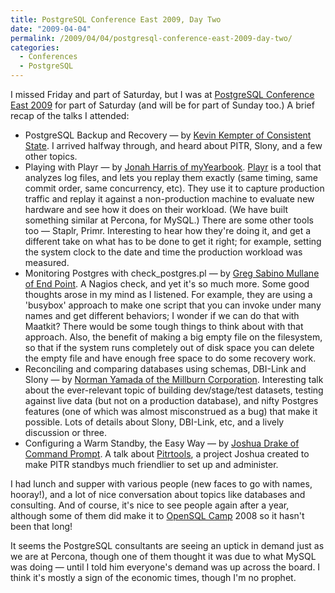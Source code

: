```yaml
---
title: PostgreSQL Conference East 2009, Day Two
date: "2009-04-04"
permalink: /2009/04/04/postgresql-conference-east-2009-day-two/
categories:
  - Conferences
  - PostgreSQL
---
```

I missed Friday and part of Saturday, but I was at [PostgreSQL Conference East 2009][1] for part of Saturday (and will be for part of Sunday too.) A brief recap of the talks I attended:

*   PostgreSQL Backup and Recovery &#8212; by [Kevin Kempter of Consistent State][2]. I arrived halfway through, and heard about PITR, Slony, and a few other topics.
*   Playing with Playr &#8212; by [Jonah Harris of myYearbook][3]. [Playr][4] is a tool that analyzes log files, and lets you replay them exactly (same timing, same commit order, same concurrency, etc). They use it to capture production traffic and replay it against a non-production machine to evaluate new hardware and see how it does on their workload. (We have built something similar at Percona, for MySQL.) There are some other tools too &#8212; Staplr, Primr. Interesting to hear how they're doing it, and get a different take on what has to be done to get it right; for example, setting the system clock to the date and time the production workload was measured.
*   Monitoring Postgres with check_postgres.pl &#8212; by [Greg Sabino Mullane of End Point][5]. A Nagios check, and yet it's so much more. Some good thoughts arose in my mind as I listened. For example, they are using a 'busybox' approach to make one script that you can invoke under many names and get different behaviors; I wonder if we can do that with Maatkit? There would be some tough things to think about with that approach. Also, the benefit of making a big empty file on the filesystem, so that if the system runs completely out of disk space you can delete the empty file and have enough free space to do some recovery work.
*   Reconciling and comparing databases using schemas, DBI-Link and Slony &#8212; by [Norman Yamada of the Millburn Corporation][6]. Interesting talk about the ever-relevant topic of building dev/stage/test datasets, testing against live data (but not on a production database), and nifty Postgres features (one of which was almost misconstrued as a bug) that make it possible. Lots of details about Slony, DBI-Link, etc, and a lively discussion or three.
*   Configuring a Warm Standby, the Easy Way &#8212; by [Joshua Drake of Command Prompt][7]. A talk about [Pitrtools][8], a project Joshua created to make PITR standbys much friendlier to set up and administer.

I had lunch and supper with various people (new faces to go with names, hooray!), and a lot of nice conversation about topics like databases and consulting. And of course, it's nice to see people again after a year, although some of them did make it to [OpenSQL Camp][9] 2008 so it hasn't been that long!

It seems the PostgreSQL consultants are seeing an uptick in demand just as we are at Percona, though one of them thought it was due to what MySQL was doing &#8212; until I told him everyone's demand was up across the board. I think it's mostly a sign of the economic times, though I'm no prophet.

 [1]: http://www.postgresqlconference.org/2009/east/
 [2]: http://www.consistentstate.com/
 [3]: http://www.myyearbook.com/
 [4]: https://area51.myyearbook.com/
 [5]: http://www.endpoint.com/
 [6]: http://www.millburncorp.com/
 [7]: http://www.commandprompt.com/
 [8]: https://projects.commandprompt.com/public/pitrtools/
 [9]: http://www.opensqlcamp.org/
